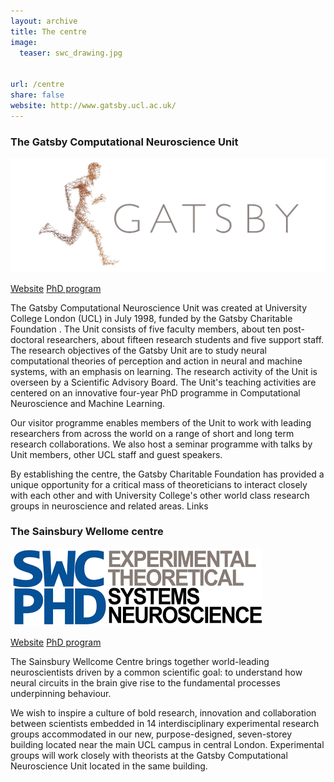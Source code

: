 ```yaml
---
layout: archive
title: The centre
image:
  teaser: swc_drawing.jpg
  
  
url: /centre
share: false
website: http://www.gatsby.ucl.ac.uk/
---
```



### The Gatsby Computational Neuroscience Unit
![wideimg](/images/GATSBY_Logo.jpg)

<div class="inline-btn">
	<a class="btn-social website" href="http://www.gatsby.ucl.ac.uk/" target="_blank"> Website</a>
	<a class="btn-social website" href="http://www.gatsby.ucl.ac.uk/teaching/phd/index.html" target="_blank"> PhD program</a>
</div><!-- /.share-this -->


The Gatsby Computational Neuroscience Unit was created at University College London (UCL) in July 1998, funded by the Gatsby Charitable Foundation . The Unit consists of five faculty members, about ten post-doctoral researchers, about fifteen research students and five support staff.
The research objectives of the Gatsby Unit are to study neural computational theories of perception and action in neural and machine systems, with an emphasis on learning. The research activity of the Unit is overseen by a Scientific Advisory Board. The Unit's teaching activities are centered on an innovative four-year PhD programme in Computational Neuroscience and Machine Learning.

Our visitor programme enables members of the Unit to work with leading researchers from across the world on a range of short and long term research collaborations. We also host a seminar programme with talks by Unit members, other UCL staff and guest speakers.

By establishing the centre, the Gatsby Charitable Foundation has provided a unique opportunity for a critical mass of theoreticians to interact closely with each other and with University College's other world class research groups in neuroscience and related areas.
Links




### The Sainsbury Wellome centre
![wideimg](/images/SWC_Logo_.png)
 
<div class="inline-btn">
	<a class="btn-social website" href="http://www.ucl.ac.uk/swc/about" target="_blank"> Website</a>
	<a class="btn-social website" href="http://www.ucl.ac.uk/swc/phd" target="_blank"> PhD program</a>
</div>
 
 
The Sainsbury Wellcome Centre brings together world-leading neuroscientists driven by a common scientific goal: to understand how neural circuits in the brain give rise to the fundamental processes underpinning behaviour. 

We wish to inspire a culture of bold research, innovation and collaboration between scientists embedded in 14 interdisciplinary experimental research groups accommodated in our new, purpose-designed, seven-storey building located near the main UCL campus in central London. Experimental groups will work closely with theorists at the Gatsby Computational Neuroscience Unit located in the same building.
